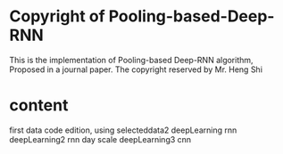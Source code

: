 # Copyright of Pooling-based-Deep-RNN
This is the implementation of Pooling-based Deep-RNN algorithm, Proposed in a journal paper. 
The copyright reserved by Mr. Heng Shi

# content
first data code edition, using selecteddata2
deepLearning rnn
deepLearning2 rnn day scale
deepLearning3 cnn

